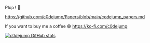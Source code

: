 Plop ! 🖖

https://github.com/c0dejump/Papers/blob/main/codejump_papers.md

If you want to buy me a coffee 😄 https://ko-fi.com/c0dejump

[![c0dejump GitHub stats](https://github-readme-stats.vercel.app/api?username=c0dejump&theme=nightowl&show_icons=true&count_private=true)](https://github-readme-stats.vercel.app/api?username=c0dejump&theme=darcula&show_icons=true&count_private=true)
